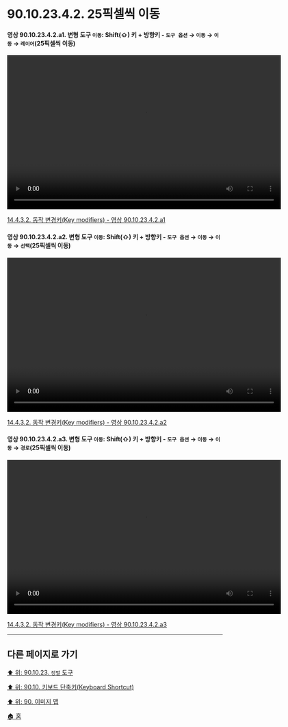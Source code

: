 # 90.10.23.4.2. 25픽셀씩 이동

<a id="90-10-23-04-02-a1"></a>

#### 영상 90.10.23.4.2.a1. 변형 도구 `이동`: Shift(⇧) 키 + 방향키 - `도구 옵션` → `이동` → `이동` → `레이어`(25픽셀씩 이동)
<video controls="controls" width="640" height="360" src="https://github.com/wonder13662/gimp/assets/15767104/d29a49c6-f59b-4ed6-8919-d8e138eb36d8"></video>

[14.4.3.2. 동작 변경키(Key modifiers) - 영상 90.10.23.4.2.a1](./14-04-03-02-key_modifiers.md#90-10-23-04-02-a1)

<a id="90-10-23-04-02-a2"></a>

#### 영상 90.10.23.4.2.a2. 변형 도구 `이동`: Shift(⇧) 키 + 방향키 - `도구 옵션` → `이동` → `이동` → `선택`(25픽셀씩 이동)
<video controls="controls" width="640" height="360" src="https://github.com/wonder13662/gimp/assets/15767104/29980484-a414-437c-b5f6-e71d14473cce"></video>

[14.4.3.2. 동작 변경키(Key modifiers) - 영상 90.10.23.4.2.a2](./14-04-03-02-key_modifiers.md#90-10-23-04-02-a2)

<a id="90-10-23-04-02-a3"></a>

#### 영상 90.10.23.4.2.a3. 변형 도구 `이동`: Shift(⇧) 키 + 방향키 - `도구 옵션` → `이동` → `이동` → `경로`(25픽셀씩 이동)
<video controls="controls" width="640" height="360" src="https://github.com/wonder13662/gimp/assets/15767104/ae32788f-8968-4b46-a0a1-b57bb8251fde"></video>

[14.4.3.2. 동작 변경키(Key modifiers) - 영상 90.10.23.4.2.a3](./14-04-03-02-key_modifiers.md#90-10-23-04-02-a3)

***

## 다른 페이지로 가기

[⬆️ 위: 90.10.23. `정렬` 도구](./90-10-23-00-align.md)

[⬆️ 위: 90.10. 키보드 단축키(Keyboard Shortcut)](./90-10-00-keyboard_shortcut.md)

[⬆️ 위: 90. 이미지 맵](./90-00-image-map.md)

[🏠 홈](./00-home.md)